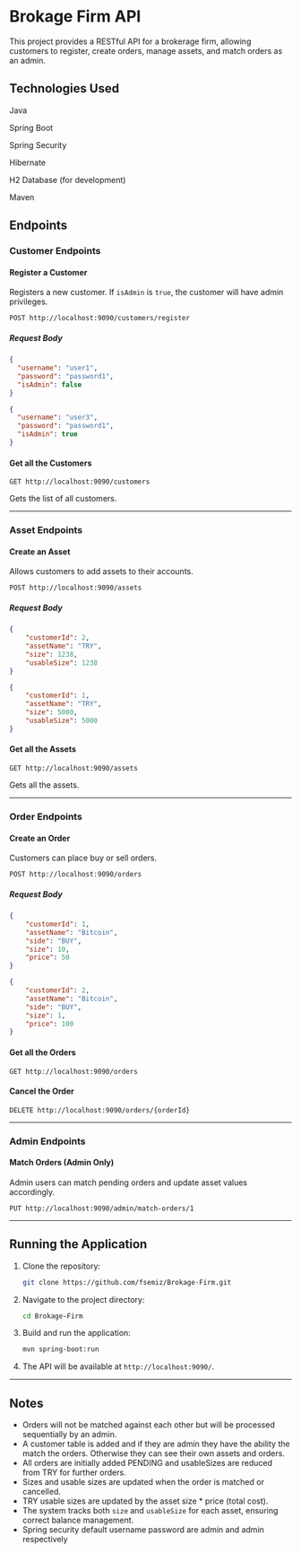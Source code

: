 # Brokage Firm API

This project provides a RESTful API for a brokerage firm, allowing customers to register, create orders, manage assets, and match orders as an admin.

## Technologies Used

Java

Spring Boot

Spring Security

Hibernate

H2 Database (for development)

Maven

## Endpoints

### Customer Endpoints

#### Register a Customer
Registers a new customer. If `isAdmin` is `true`, the customer will have admin privileges.

```http
POST http://localhost:9090/customers/register
```

##### Request Body
```json
{
  "username": "user1",
  "password": "password1",
  "isAdmin": false
}
```

```json
{
  "username": "user3",
  "password": "password1",
  "isAdmin": true
}
```
#### Get all the Customers
```http
GET http://localhost:9090/customers
```

Gets the list of all customers.

---

### Asset Endpoints

#### Create an Asset
Allows customers to add assets to their accounts.

```http
POST http://localhost:9090/assets
```

##### Request Body
```json
{
    "customerId": 2,
    "assetName": "TRY",
    "size": 1238,
    "usableSize": 1238
}
```

```json
{
    "customerId": 1,
    "assetName": "TRY",
    "size": 5000,
    "usableSize": 5000    
}
```
#### Get all the Assets
```http
GET http://localhost:9090/assets
```
Gets all the assets.

---

### Order Endpoints

#### Create an Order
Customers can place buy or sell orders.

```http
POST http://localhost:9090/orders
```

##### Request Body
```json
{
    "customerId": 1,
    "assetName": "Bitcoin",
    "side": "BUY",
    "size": 10,
    "price": 50
}
```

```json
{
    "customerId": 2,
    "assetName": "Bitcoin",
    "side": "BUY",
    "size": 1,
    "price": 100
}
```

#### Get all the Orders
```http
GET http://localhost:9090/orders
```
#### Cancel the Order
```http
DELETE http://localhost:9090/orders/{orderId}
```

---

### Admin Endpoints

#### Match Orders (Admin Only)
Admin users can match pending orders and update asset values accordingly.

```http
PUT http://localhost:9090/admin/match-orders/1
```

---

## Running the Application

1. Clone the repository:
   ```sh
   git clone https://github.com/fsemiz/Brokage-Firm.git
   ```
2. Navigate to the project directory:
   ```sh
   cd Brokage-Firm
   ```
3. Build and run the application:
   ```sh
   mvn spring-boot:run
   ```
4. The API will be available at `http://localhost:9090/`.

---

## Notes
- Orders will not be matched against each other but will be processed sequentially by an admin.
- A customer table is added and if they are admin they have the ability the match the orders. Otherwise they can see their own assets and orders.
- All orders are initially added PENDING and usableSizes are reduced from TRY for further orders.
- Sizes and usable sizes are updated when the order is matched or cancelled.
- TRY usable sizes are updated by the asset size * price (total cost).
- The system tracks both `size` and `usableSize` for each asset, ensuring correct balance management.
- Spring security default username password are admin and admin respectively

